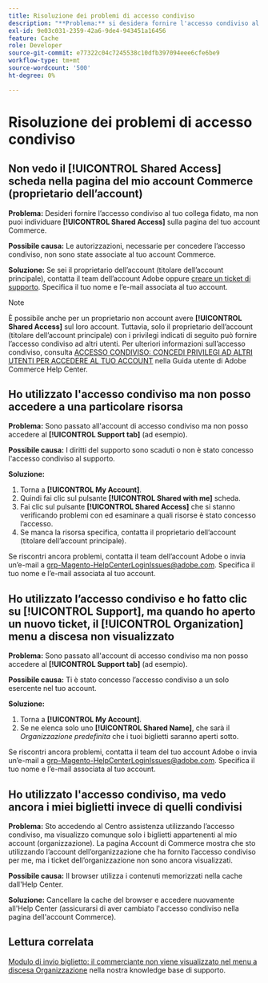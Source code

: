 ```yaml
---
title: Risoluzione dei problemi di accesso condiviso
description: "**Problema:** si desidera fornire l'accesso condiviso al proprio collega attendibile, ma non è possibile individuare la scheda **Accesso condiviso** nella pagina dell'account Commerce."
exl-id: 9e03c031-2359-42a6-9de4-943451a16456
feature: Cache
role: Developer
source-git-commit: e77322c04c7245538c10dfb397094eee6cfe6be9
workflow-type: tm+mt
source-wordcount: '500'
ht-degree: 0%

---
```


# Risoluzione dei problemi di accesso condiviso

## Non vedo il [!UICONTROL Shared Access] scheda nella pagina del mio account Commerce (proprietario dell’account)

**Problema:** Desideri fornire l’accesso condiviso al tuo collega fidato, ma non puoi individuare **[!UICONTROL Shared Access]** sulla pagina del tuo account Commerce.

**Possibile causa:** Le autorizzazioni, necessarie per concedere l’accesso condiviso, non sono state associate al tuo account Commerce.

**Soluzione:** Se sei il proprietario dell’account (titolare dell’account principale), contatta il team dell’account Adobe oppure [creare un ticket di supporto](/help/help-center-guide/help-center/magento-help-center-user-guide.md#merchant-not-displayed). Specifica il tuo nome e l’e-mail associata al tuo account.

>[!NOTE]
>
>È possibile anche per un proprietario non account avere **[!UICONTROL Shared Access]** sul loro account. Tuttavia, solo il proprietario dell’account (titolare dell’account principale) con i privilegi indicati di seguito può fornire l’accesso condiviso ad altri utenti. Per ulteriori informazioni sull’accesso condiviso, consulta [ACCESSO CONDIVISO: CONCEDI PRIVILEGI AD ALTRI UTENTI PER ACCEDERE AL TUO ACCOUNT](https://experienceleague.adobe.com/docs/commerce-knowledge-base/kb/help-center-guide/magento-help-center-user-guide.html?lang=en#shared-access) nella Guida utente di Adobe Commerce Help Center.

## Ho utilizzato l&#39;accesso condiviso ma non posso accedere a una particolare risorsa

**Problema:** Sono passato all&#39;account di accesso condiviso ma non posso accedere al **[!UICONTROL Support tab]** (ad esempio).

**Possibile causa:** I diritti del supporto sono scaduti o non è stato concesso l&#39;accesso condiviso al supporto.

**Soluzione:**

1. Torna a **[!UICONTROL My Account]**.
1. Quindi fai clic sul pulsante **[!UICONTROL Shared with me]** scheda.
1. Fai clic sul pulsante **[!UICONTROL Shared Access]** che si stanno verificando problemi con ed esaminare a quali risorse è stato concesso l’accesso.
1. Se manca la risorsa specifica, contatta il proprietario dell’account (titolare dell’account principale).

Se riscontri ancora problemi, contatta il team dell’account Adobe o invia un’e-mail a grp-Magento-HelpCenterLoginIssues@adobe.com. Specifica il tuo nome e l’e-mail associata al tuo account.

## Ho utilizzato l’accesso condiviso e ho fatto clic su [!UICONTROL Support], ma quando ho aperto un nuovo ticket, il [!UICONTROL Organization] menu a discesa non visualizzato

**Problema:** Sono passato all&#39;account di accesso condiviso ma non posso accedere al **[!UICONTROL Support tab]** (ad esempio).

**Possibile causa:** Ti è stato concesso l’accesso condiviso a un solo esercente nel tuo account.

**Soluzione:**

1. Torna a **[!UICONTROL My Account]**.
1. Se ne elenca solo uno **[!UICONTROL Shared Name]**, che sarà il *Organizzazione predefinita* che i tuoi biglietti saranno aperti sotto.

Se riscontri ancora problemi, contatta il team del tuo account Adobe o invia un’e-mail a grp-Magento-HelpCenterLoginIssues@adobe.com. Specifica il tuo nome e l’e-mail associata al tuo account.

## Ho utilizzato l&#39;accesso condiviso, ma vedo ancora i miei biglietti invece di quelli condivisi

**Problema:** Sto accedendo al Centro assistenza utilizzando l’accesso condiviso, ma visualizzo comunque solo i biglietti appartenenti al mio account (organizzazione). La pagina Account di Commerce mostra che sto utilizzando l’account dell’organizzazione che ha fornito l’accesso condiviso per me, ma i ticket dell’organizzazione non sono ancora visualizzati.

**Possibile causa:** Il browser utilizza i contenuti memorizzati nella cache dall&#39;Help Center.

**Soluzione:** Cancellare la cache del browser e accedere nuovamente all&#39;Help Center (assicurarsi di aver cambiato l&#39;accesso condiviso nella pagina dell&#39;account Commerce).

## Lettura correlata

[Modulo di invio biglietto: il commerciante non viene visualizzato nel menu a discesa Organizzazione](/help/help-center-guide/help-center/magento-help-center-user-guide.md#merchant-not-displayed) nella nostra knowledge base di supporto.
